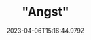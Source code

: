 ---
layout: post
title: '"Angst"'
date: 2023-04-06T15:16:44.979Z
number: 62
artist_name: "The Dismemberment Plan"
album_name: "Emergency & I"
cover_image: "assets/img/records/62.jpg"
cover_caption: "ANGST. That's right: music that's about struggling with emotions, relationships, existential questions and everything in between."
year: 1999
spotify: 
host: Matt Andrews
score: 67
#eventbrite: ""
#photo: ""
#thumbnail: ""
---